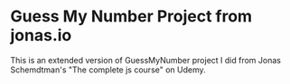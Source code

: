 # Guess My Number Project from jonas.io
This is an extended version of GuessMyNumber project I did from Jonas Schemdtman's "The complete js course" on Udemy.
